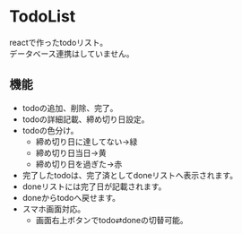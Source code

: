 # TodoList

reactで作ったtodoリスト。  
データベース連携はしていません。

## 機能
- todoの追加、削除、完了。
- todoの詳細記載、締め切り日設定。
- todoの色分け。
  - 締め切り日に達してない→緑
  - 締め切り日当日→黄
  - 締め切り日を過ぎた→赤
- 完了したtodoは、完了済としてdoneリストへ表示されます。
- doneリストには完了日が記載されます。
- doneからtodoへ戻せます。
- スマホ画面対応。
  - 画面右上ボタンでtodo⇄doneの切替可能。
